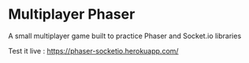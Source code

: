 # Multiplayer Phaser
A small multiplayer game built to practice Phaser and Socket.io libraries 

Test it live : https://phaser-socketio.herokuapp.com/
